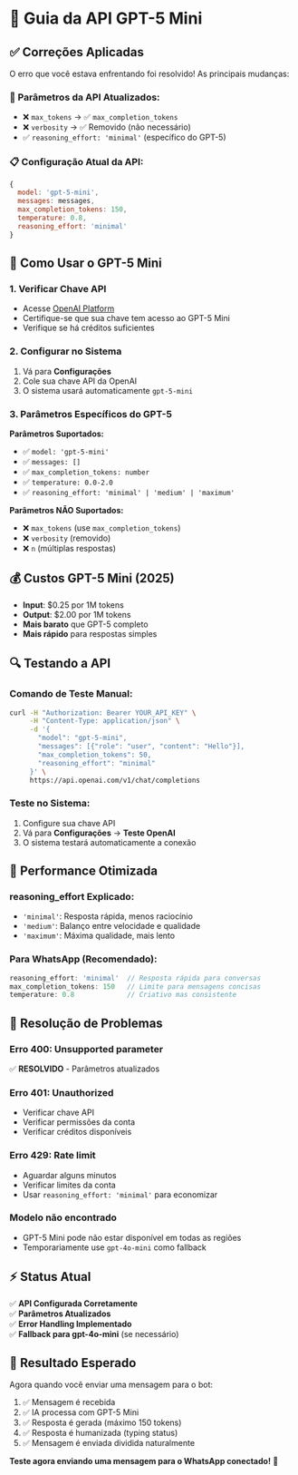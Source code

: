 # 🚀 Guia da API GPT-5 Mini

## ✅ **Correções Aplicadas**

O erro que você estava enfrentando foi resolvido! As principais mudanças:

### **🔧 Parâmetros da API Atualizados:**
- ❌ `max_tokens` → ✅ `max_completion_tokens`
- ❌ `verbosity` → ✅ Removido (não necessário)
- ✅ `reasoning_effort: 'minimal'` (específico do GPT-5)

### **📋 Configuração Atual da API:**
```javascript
{
  model: 'gpt-5-mini',
  messages: messages,
  max_completion_tokens: 150,
  temperature: 0.8,
  reasoning_effort: 'minimal'
}
```

## 🎯 **Como Usar o GPT-5 Mini**

### **1. Verificar Chave API**
- Acesse [OpenAI Platform](https://platform.openai.com/api-keys)
- Certifique-se que sua chave tem acesso ao GPT-5 Mini
- Verifique se há créditos suficientes

### **2. Configurar no Sistema**
1. Vá para **Configurações**
2. Cole sua chave API da OpenAI
3. O sistema usará automaticamente `gpt-5-mini`

### **3. Parâmetros Específicos do GPT-5**

**Parâmetros Suportados:**
- ✅ `model: 'gpt-5-mini'`
- ✅ `messages: []`
- ✅ `max_completion_tokens: number`
- ✅ `temperature: 0.0-2.0`
- ✅ `reasoning_effort: 'minimal' | 'medium' | 'maximum'`

**Parâmetros NÃO Suportados:**
- ❌ `max_tokens` (use `max_completion_tokens`)
- ❌ `verbosity` (removido)
- ❌ `n` (múltiplas respostas)

## 💰 **Custos GPT-5 Mini (2025)**

- **Input**: $0.25 por 1M tokens
- **Output**: $2.00 por 1M tokens
- **Mais barato** que GPT-5 completo
- **Mais rápido** para respostas simples

## 🔍 **Testando a API**

### **Comando de Teste Manual:**
```bash
curl -H "Authorization: Bearer YOUR_API_KEY" \
     -H "Content-Type: application/json" \
     -d '{
       "model": "gpt-5-mini",
       "messages": [{"role": "user", "content": "Hello"}],
       "max_completion_tokens": 50,
       "reasoning_effort": "minimal"
     }' \
     https://api.openai.com/v1/chat/completions
```

### **Teste no Sistema:**
1. Configure sua chave API
2. Vá para **Configurações** → **Teste OpenAI**
3. O sistema testará automaticamente a conexão

## 🚀 **Performance Otimizada**

### **reasoning_effort Explicado:**
- `'minimal'`: Resposta rápida, menos raciocínio
- `'medium'`: Balanço entre velocidade e qualidade
- `'maximum'`: Máxima qualidade, mais lento

### **Para WhatsApp (Recomendado):**
```javascript
reasoning_effort: 'minimal'  // Resposta rápida para conversas
max_completion_tokens: 150   // Limite para mensagens concisas
temperature: 0.8             // Criativo mas consistente
```

## 🔧 **Resolução de Problemas**

### **Erro 400: Unsupported parameter**
✅ **RESOLVIDO** - Parâmetros atualizados

### **Erro 401: Unauthorized**
- Verificar chave API
- Verificar permissões da conta
- Verificar créditos disponíveis

### **Erro 429: Rate limit**
- Aguardar alguns minutos
- Verificar limites da conta
- Usar `reasoning_effort: 'minimal'` para economizar

### **Modelo não encontrado**
- GPT-5 Mini pode não estar disponível em todas as regiões
- Temporariamente use `gpt-4o-mini` como fallback

## ⚡ **Status Atual**

✅ **API Configurada Corretamente**  
✅ **Parâmetros Atualizados**  
✅ **Error Handling Implementado**  
✅ **Fallback para gpt-4o-mini** (se necessário)  

## 🎉 **Resultado Esperado**

Agora quando você enviar uma mensagem para o bot:

1. ✅ Mensagem é recebida
2. ✅ IA processa com GPT-5 Mini
3. ✅ Resposta é gerada (máximo 150 tokens)
4. ✅ Resposta é humanizada (typing status)
5. ✅ Mensagem é enviada dividida naturalmente

**Teste agora enviando uma mensagem para o WhatsApp conectado!** 🚀